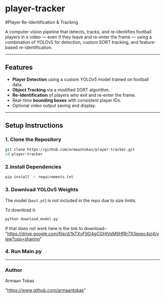 # player-tracker

#Player Re-Identification & Tracking

A computer vision pipeline that detects, tracks, and re-identifies football players in a video — even if they leave and re-enter the frame — using a combination of YOLOv5 for detection, custom SORT tracking, and feature-based re-identification.

---

## Features

- **Player Detection** using a custom YOLOv5 model trained on football data.
- **Object Tracking** via a modified SORT algorithm.
- **Re-Identification** of players who exit and re-enter the frame.
- Real-time **bounding boxes** with consistent player IDs.
- Optional video output saving and display.

---

## Setup Instructions

### 1. Clone the Repository
```bash
git clone https://github.com/armaantokas/player-tracker.git
cd player-tracker
```
### 2.Install Dependencies
```bash
pip install -r requirements.txt
```

### 3. Download YOLOv5 Weights
The model (`best.pt`) is not included in the repo due to size limits.

To download it:
```bash
python download_model.py
```

If that does not work here is the link to download:- "https://drive.google.com/file/d/1kTXyF9O4gCGHIVsM9HfRr7X3eopc4zj4/view?usp=sharing"

### 4. Run Main.py

---

### Author
Armaan Tokas

"https://www.github.com/armaantokas"
